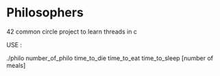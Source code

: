 # Philosophers
42 common circle project to learn threads in c

USE :

./philo number_of_philo time_to_die time_to_eat time_to_sleep [number of meals]
